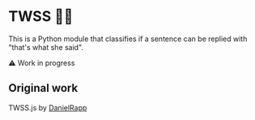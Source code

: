 # TWSS 💁‍♀️

This is a Python module that classifies if a sentence can be replied with "that's what she said".

⚠️ Work in progress

## Original work

TWSS.js by [DanielRapp](https://github.com/DanielRapp/twss.js)
